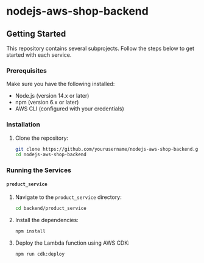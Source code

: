 # nodejs-aws-shop-backend

## Getting Started

This repository contains several subprojects. Follow the steps below to get started with each service.

### Prerequisites

Make sure you have the following installed:
- Node.js (version 14.x or later)
- npm (version 6.x or later)
- AWS CLI (configured with your credentials)

### Installation

1. Clone the repository:
    ```bash
    git clone https://github.com/yourusername/nodejs-aws-shop-backend.git
    cd nodejs-aws-shop-backend
    ```

### Running the Services

#### `product_service`

1. Navigate to the `product_service` directory:
    ```bash
    cd backend/product_service
    ```

2. Install the dependencies:
    ```bash
    npm install
    ```

3. Deploy the Lambda function using AWS CDK:
    ```bash
    npm run cdk:deploy
    ```

